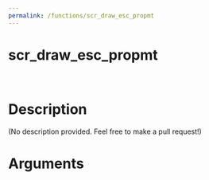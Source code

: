 ```yaml
---
permalink: /functions/scr_draw_esc_propmt
---
```

# scr_draw_esc_propmt  
&nbsp;  
# Description  
(No description provided. Feel free to make a pull request!) 
&nbsp;  
# Arguments


